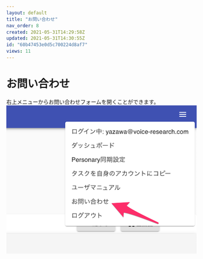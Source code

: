 ```yaml
---
layout: default
title: "お問い合わせ"
nav_order: 8
created: 2021-05-31T14:29:58Z
updated: 2021-05-31T14:30:55Z
id: "60b47453e0d5c700224d8af7"
views: 11
---
```


# お問い合わせ

右上メニューからお問い合わせフォームを開くことができます。
![](/images/60b4748aa4cee0001c61d291.png)
